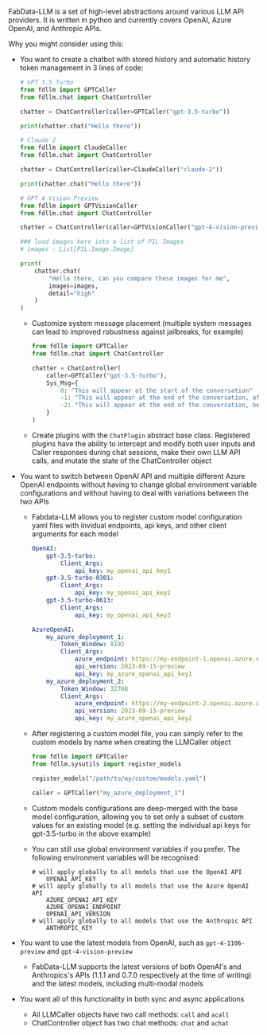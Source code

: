 FabData-LLM is a set of high-level abstractions around various LLM API providers. It is written in python and currently covers OpenAI, Azure OpenAI, and Anthropic APIs.

Why you might consider using this:
- You want to create a chatbot with stored history and automatic history token management in 3 lines of code:

    ```python
    # GPT 3.5 Turbo
    from fdllm import GPTCaller
    from fdllm.chat import ChatController

    chatter = ChatController(caller=GPTCaller("gpt-3.5-turbo"))

    print(chatter.chat("Hello there"))
    ```

    ```python
    # Claude 2
    from fdllm import ClaudeCaller
    from fdllm.chat import ChatController

    chatter = ChatController(caller=ClaudeCaller("claude-2"))

    print(chatter.chat("Hello there"))
    ```

    ```python
    # GPT 4 Vision Preview
    from fdllm import GPTVisionCaller
    from fdllm.chat import ChatController

    chatter = ChatController(caller=GPTVisionCaller("gpt-4-vision-preview"))

    ### load images here into a list of PIL Images
    # images : List[PIL.Image.Image]

    print(
        chatter.chat(
            "Hello there, can you compare these images for me",
            images=images,
            detail="high"
        )
    )
    ```

    - Customize system message placement (multiple system messages can lead to improved robustness against jailbreaks, for example)

        ```python
        from fdllm import GPTCaller
        from fdllm.chat import ChatController

        chatter = ChatController(
            caller=GPTCaller("gpt-3.5-turbo"),
            Sys_Msg={
                0: "This will appear at the start of the conversation"
                -1: "This will appear at the end of the conversation, after the user chat input"
                -2: "This will appear at the end of the conversation, before the user chat input"
            }
        )
        ```

    - Create plugins with the ```ChatPlugin``` abstract base class. Registered plugins have the ability to intercept and modify both user inputs and Caller responses during chat sessions, make their own LLM API calls, and mutate the state of the ChatController object
- You want to switch between OpenAI API and multiple different Azure OpenAI endpoints without having to change global environment variable configurations and without having to deal with variations between the two APIs
    - Fabdata-LLM allows you to register custom model configuration yaml files with invidual endpoints, api keys, and other client arguments for each model

        ```yaml
        OpenAI:
            gpt-3.5-turbo:
                Client_Args:
                    api_key: my_openai_api_key1
            gpt-3.5-turbo-0301:
                Client_Args:
                    api_key: my_openai_api_key2
            gpt-3.5-turbo-0613:
                Client_Args:
                    api_key: my_openai_api_key3

        AzureOpenAI:
            my_azure_deployment_1:
                Token_Window: 8192
                Client_Args:
                    azure_endpoint: https://my-endpoint-1.openai.azure.com/
                    api_version: 2023-09-15-preview
                    api_key: my_azure_openai_api_key1
            my_azure_deployment_2:
                Token_Window: 32768
                Client_Args:
                    azure_endpoint: https://my-endpoint-2.openai.azure.com/
                    api_version: 2023-09-15-preview
                    api_key: my_azure_openai_api_key2
        ```

    - After registering a custom model file, you can simply refer to the custom models by name when creating the LLMCaller object

        ```python
        from fdllm import GPTCaller
        from fdllm.sysutils import register_models
        
        register_models("/path/to/my/custom/models.yaml")

        caller = GPTCaller("my_azure_deployment_1")
        ```

    - Custom models configurations are deep-merged with the base model configuration, allowing you to set only a subset of custom values for an existing model (e.g. setting the individual api keys for gpt-3.5-turbo in the above example)
    - You can still use global environment variables if you prefer. The following environment variables will be recognised:

        ```env
        # will apply globally to all models that use the OpenAI API
            OPENAI_API_KEY
        # will apply globally to all models that use the Azure OpenAI API
            AZURE_OPENAI_API_KEY
            AZURE_OPENAI_ENDPOINT
            OPENAI_API_VERSION
        # will apply globally to all models that use the Anthropic API
            ANTHROPIC_KEY
        ``````
    
- You want to use the latest models from OpenAI, such as ```gpt-4-1106-preview``` and ```gpt-4-vision-preview```
    - FabData-LLM supports the latest versions of both OpenAI's and Anthropics's APIs (1.1.1 and 0.7.0 respectively at the time of writing) and the latest models, including multi-modal models
- You want all of this functionality in both sync and async applications
    - All LLMCaller objects have two call methods: ```call``` and ```acall```
    - ChatController object has two chat methods: ```chat``` and ```achat```